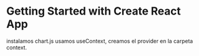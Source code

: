 # Getting Started with Create React App


instalamos chart.js
usamos useContext, creamos el provider en la carpeta context.